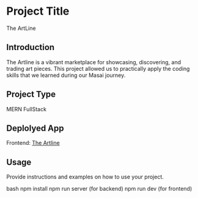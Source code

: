 # Project Title

The ArtLine

## Introduction
The Artline is  a vibrant marketplace for showcasing, discovering, and trading art pieces.
This project allowed us to practically apply the coding skills that we learned during our Masai journey.
## Project Type

MERN FullStack

## Deplolyed App

Frontend: <a href="https://art-gallary-do7i.vercel.app/" target="_blank">The Artline</a>


## Usage

Provide instructions and examples on how to use your project.

bash
npm install
npm run server (for backend)
npm run dev (for frontend)




